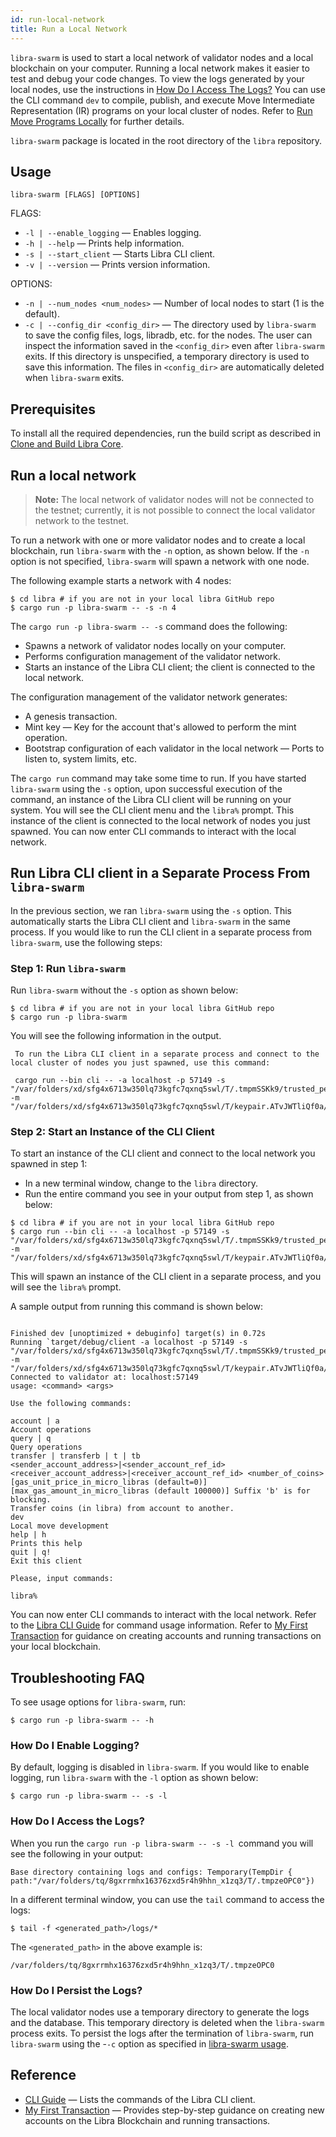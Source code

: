 ```yaml
---
id: run-local-network
title: Run a Local Network
---
```


`libra-swarm` is used to start a local network of validator nodes and a local blockchain on your computer. Running a local network makes it easier to test and debug your code changes. To view the logs generated by your local nodes, use the instructions in [How Do I Access The Logs?](#how-do-i-access-the-logs) You can use the CLI command `dev` to compile, publish, and execute Move Intermediate Representation (IR) programs on your local cluster of nodes. Refer to [Run Move Programs Locally](run-move-locally.md) for further details.

`libra-swarm` package is located in the root directory of the `libra` repository.

## Usage

`libra-swarm [FLAGS] [OPTIONS]`

FLAGS:
* `-l | --enable_logging` &mdash; Enables logging.
* `-h | --help` &mdash; Prints help information.
* `-s | --start_client` &mdash; Starts Libra CLI client.
* `-v | --version` &mdash; Prints version information.

OPTIONS:
* `-n | --num_nodes <num_nodes>` &mdash; Number of local nodes to start (1 is the default).
* `-c | --config_dir <config_dir>` &mdash; The directory used by `libra-swarm` to save the config files, logs, libradb, etc. for the nodes. The user can inspect the information saved in the `<config_dir>` even after `libra-swarm` exits. If this directory is unspecified, a temporary directory is used to save this information. The files in `<config_dir>` are automatically deleted when `libra-swarm` exits.

## Prerequisites

To install all the required dependencies, run the build script as described in [Clone and Build Libra Core](my-first-transaction.md#clone-and-build-libra-core).

## Run a local network

<blockquote class="block_note">

**Note:** The local network of validator nodes will not be connected to the testnet; currently, it is not possible to connect the local validator network to the testnet.

</blockquote>

To run a network with one or more validator nodes and to create a local blockchain, run `libra-swarm` with the `-n` option, as shown below. If the `-n` option is not specified, `libra-swarm` will spawn a network with one node.

The following example starts a network with 4 nodes:

```
$ cd libra # if you are not in your local libra GitHub repo
$ cargo run -p libra-swarm -- -s -n 4
```

The `cargo run -p libra-swarm -- -s` command does the following:

* Spawns a network of validator nodes locally on your computer.
* Performs configuration management of the validator network.
* Starts an instance of the Libra CLI client; the client is connected to the local network.

The configuration management of the validator network generates:

* A genesis transaction.
* Mint key &mdash; Key for the account that's allowed to perform the mint operation.
* Bootstrap configuration of each validator in the local network &mdash; Ports to listen to, system limits, etc.

The `cargo run` command may take some time to run. If you have started `libra-swarm` using the `-s` option, upon successful execution of the command, an instance of the Libra CLI client will be running on your system. You will see the CLI client menu and the `libra%` prompt. This instance of the client is connected to the local network of nodes you just spawned. You can now enter CLI commands to interact with the local network.

## Run Libra CLI client in a Separate Process From `libra-swarm`

In the previous section, we ran `libra-swarm` using the `-s` option. This automatically starts the Libra CLI client and `libra-swarm` in the same process. If you would like to run the CLI client in a separate process from `libra-swarm`, use the following steps:

### Step 1: Run `libra-swarm`

Run `libra-swarm` without the `-s` option as shown below:

```
$ cd libra # if you are not in your local libra GitHub repo
$ cargo run -p libra-swarm
```
You will see the following information in the output.

```
 To run the Libra CLI client in a separate process and connect to the local cluster of nodes you just spawned, use this command:

 cargo run --bin cli -- -a localhost -p 57149 -s "/var/folders/xd/sfg4x6713w350lq73kgfc7qxnq5swl/T/.tmpmSSKk9/trusted_peers.config.toml" -m "/var/folders/xd/sfg4x6713w350lq73kgfc7qxnq5swl/T/keypair.ATvJWTliQf0a/temp_faucet_keys"

```

### Step 2: Start an Instance of the CLI Client

To  start an instance of the CLI client and connect to the local network you spawned in step 1:

* In a new terminal window, change to the `libra` directory.
* Run the entire command you see in your output from step 1, as shown below:

```
$ cd libra # if you are not in your local libra GitHub repo
$ cargo run --bin cli -- -a localhost -p 57149 -s "/var/folders/xd/sfg4x6713w350lq73kgfc7qxnq5swl/T/.tmpmSSKk9/trusted_peers.config.toml" -m "/var/folders/xd/sfg4x6713w350lq73kgfc7qxnq5swl/T/keypair.ATvJWTliQf0a/temp_faucet_keys"
```
This will spawn an instance of the CLI client in a separate process, and you will see the `libra%` prompt.

A sample output from running this command is shown below:

```

Finished dev [unoptimized + debuginfo] target(s) in 0.72s
Running `target/debug/client -a localhost -p 57149 -s "/var/folders/xd/sfg4x6713w350lq73kgfc7qxnq5swl/T/.tmpmSSKk9/trusted_peers.config.toml" -m "/var/folders/xd/sfg4x6713w350lq73kgfc7qxnq5swl/T/keypair.ATvJWTliQf0a/temp_faucet_keys"
Connected to validator at: localhost:57149
usage: <command> <args>

Use the following commands:

account | a
Account operations
query | q
Query operations
transfer | transferb | t | tb
<sender_account_address>|<sender_account_ref_id> <receiver_account_address>|<receiver_account_ref_id> <number_of_coins> [gas_unit_price_in_micro_libras (default=0)] [max_gas_amount_in_micro_libras (default 100000)] Suffix 'b' is for blocking.
Transfer coins (in libra) from account to another.
dev
Local move development
help | h
Prints this help
quit | q!
Exit this client

Please, input commands:

libra%

```

You can now enter CLI commands to interact with the local network. Refer to the [Libra CLI Guide](reference/libra-cli.md) for command usage information. Refer to [My First Transaction](my-first-transaction.md) for guidance on creating accounts and running transactions on your local blockchain.

## Troubleshooting FAQ

To see usage options for `libra-swarm`, run:

```
$ cargo run -p libra-swarm -- -h
```

### How Do I Enable Logging?

By default, logging is disabled in `libra-swarm`. If you would like to enable logging, run `libra-swarm` with the `-l` option as shown below:

```
$ cargo run -p libra-swarm -- -s -l
```

### How Do I Access the Logs?

When you run the `cargo run -p libra-swarm -- -s -l `command you will see the following in your output:

```
Base directory containing logs and configs: Temporary(TempDir { path:"/var/folders/tq/8gxrrmhx16376zxd5r4h9hhn_x1zq3/T/.tmpzeOPC0"})

```

In a different terminal window, you can use the `tail` command to access the logs:

```
$ tail -f <generated_path>/logs/*
```

The `<generated_path>` in the above example is:

```
/var/folders/tq/8gxrrmhx16376zxd5r4h9hhn_x1zq3/T/.tmpzeOPC0
```

### How Do I Persist the Logs?

The local validator nodes use a temporary directory to generate the logs and the database. This temporary directory is deleted when the `libra-swarm` process exits. To persist the logs after the termination of `libra-swarm`, run `libra-swarm` using the -`-c` option as specified in [libra-swarm usage](#usage).

## Reference

* [CLI Guide](reference/libra-cli.md) &mdash; Lists the commands of the Libra CLI client.
* [My First Transaction](my-first-transaction.md) &mdash; Provides step-by-step guidance on creating new accounts on the Libra Blockchain and running transactions.
